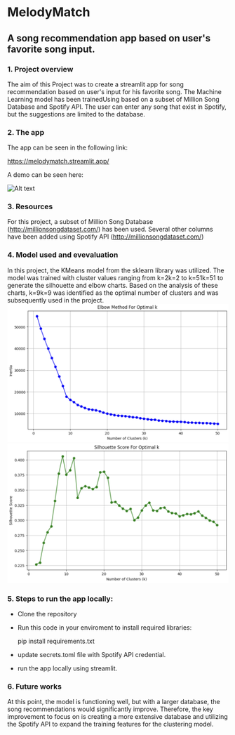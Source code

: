 # MelodyMatch
## A song recommendation app based on user's favorite song input.

### 1. Project overview
The aim of this Project was to create a streamlit app for song recommendation based on user's input for his favorite song. The Machine Learning model has been trainedUsing based on a subset of Million Song Database and Spotify API. The user can enter any song that exist in Spotify, but the suggestions are limited to the database.
### 2. The app
The app can be seen in the following link:

https://melodymatch.streamlit.app/

A demo can be seen here:

![Alt text](https://github.com/amirrezakamkar/song_recommender/blob/main/images/Demo.gif)

### 3. Resources
For this project, a subset of Million Song Database (http://millionsongdataset.com/) has been used. Several other columns have been added using Spotify API (http://millionsongdataset.com/)

### 4. Model used and evevaluation
In this project, the KMeans model from the sklearn library was utilized. The model was trained with cluster values ranging from k=2k=2 to k=51k=51 to generate the silhouette and elbow charts. Based on the analysis of these charts, k=9k=9 was identified as the optimal number of clusters and was subsequently used in the project.
![Alt text](https://github.com/amirrezakamkar/song_recommender/blob/main/images/elbow.png)
![Alt text](https://github.com/amirrezakamkar/song_recommender/blob/main/images/silhouette.png)
### 5. Steps to run the app locally:
- Clone the repository
- Run this code in your enviroment to install required libraries:
    
    pip install requirements.txt
- update secrets.toml file with Spotify API credential.
- run the app locally using streamlit.
### 6. Future works
At this point, the model is functioning well, but with a larger database, the song recommendations would significantly improve. Therefore, the key improvement to focus on is creating a more extensive database and utilizing the Spotify API to expand the training features for the clustering model.